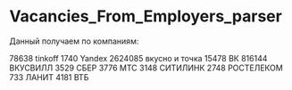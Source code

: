 # Vacancies_From_Employers_parser

Данный получаем по компаниям:

78638 tinkoff
1740 Yandex
2624085 вкусно и точка
15478 ВК
816144 ВКУСВИЛЛ
3529 СБЕР
3776 МТС
3148 СИТИЛИНК
2748 РОСТЕЛЕКОМ
733 ЛАНИТ
4181 ВТБ